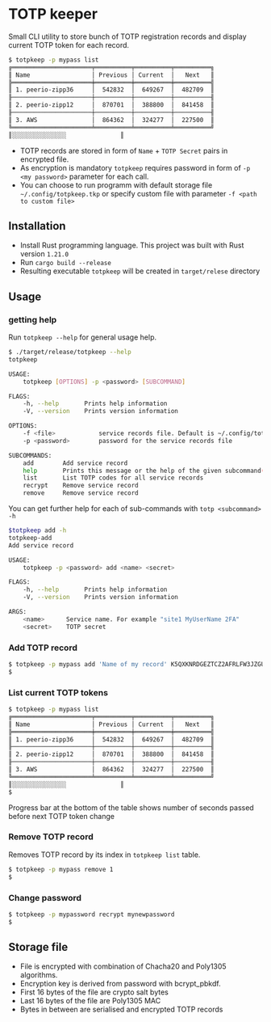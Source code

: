 # TOTP keeper

Small CLI utility to store bunch of TOTP registration records and display current
TOTP token for each record. 
```bash
$ totpkeep -p mypass list
╔══════════════════════╤══════════╤══════════╤══════════╗
║ Name                 │ Previous │ Current  │   Next   ║
╠══════════════════════╪══════════╪══════════╪══════════╣
║ 1. peerio-zipp36     │  542832  │  649267  │  482709  ║
╟──────────────────────┼──────────┼──────────┼──────────╢
║ 2. peerio-zipp12     │  870701  │  388800  │  841458  ║
╟──────────────────────┼──────────┼──────────┼──────────╢
║ 3. AWS               │  864362  │  324277  │  227500  ║
╚══════════════════════╧══════════╧══════════╧══════════╝
║░░░░░░░░░░░░░░░               ║
```
- TOTP records are stored in form of `Name` + `TOTP Secret` pairs in encrypted file.
- As encryption is mandatory `totpkeep` requires password in form of `-p <my password>`
  parameter for each call.
- You can choose to run programm with default storage file `~/.config/totpkeep.tkp` or specify
  custom file with parameter `-f <path to custom file>`

## Installation
- Install Rust programming language. This project was built with Rust version `1.21.0`
- Run `cargo build --release`
- Resulting executable `totpkeep` will be created in `target/relese` directory

## Usage

### getting help
Run `totpkeep --help` for general usage help.
```bash
$ ./target/release/totpkeep --help
totpkeep 

USAGE:
    totpkeep [OPTIONS] -p <password> [SUBCOMMAND]

FLAGS:
    -h, --help       Prints help information
    -V, --version    Prints version information

OPTIONS:
    -f <file>            service records file. Default is ~/.config/totpkeep.tkp
    -p <password>        password for the service records file

SUBCOMMANDS:
    add        Add service record
    help       Prints this message or the help of the given subcommand(s)
    list       List TOTP codes for all service records
    recrypt    Remove service record
    remove     Remove service record
```

You can get further help for each of sub-commands with `totp <subcommand> -h`

```bash
$totpkeep add -h
totpkeep-add 
Add service record

USAGE:
    totpkeep -p <password> add <name> <secret>

FLAGS:
    -h, --help       Prints help information
    -V, --version    Prints version information

ARGS:
    <name>      Service name. For example "site1 MyUserName 2FA"
    <secret>    TOTP secret
```

### Add TOTP record

```bash
$ totpkeep -p mypass add 'Name of my record' K5QXKNRDGEZTCZ2AFRLFW3JZGU
$
```

### List current TOTP tokens

```bash
$ totpkeep -p mypass list
╔══════════════════════╤══════════╤══════════╤══════════╗
║ Name                 │ Previous │ Current  │   Next   ║
╠══════════════════════╪══════════╪══════════╪══════════╣
║ 1. peerio-zipp36     │  542832  │  649267  │  482709  ║
╟──────────────────────┼──────────┼──────────┼──────────╢
║ 2. peerio-zipp12     │  870701  │  388800  │  841458  ║
╟──────────────────────┼──────────┼──────────┼──────────╢
║ 3. AWS               │  864362  │  324277  │  227500  ║
╚══════════════════════╧══════════╧══════════╧══════════╝
║░░░░░░░░░░░░░░░               ║
$
```
Progress bar at the bottom of the table shows number of seconds passed before next TOTP token change

### Remove TOTP record
Removes TOTP record by its index in `totpkeep list` table.

```bash
$ totpkeep -p mypass remove 1
$
```
### Change password
```bash
$ totpkeep -p mypassword recrypt mynewpassword
$
```

## Storage file

- File is encrypted with combination of Chacha20 and Poly1305 algorithms.
- Encryption key is derived from password with bcrypt_pbkdf.
- First 16 bytes of the file are crypto salt bytes
- Last 16 bytes of the file are Poly1305 MAC
- Bytes in between are serialised and encrypted TOTP records

